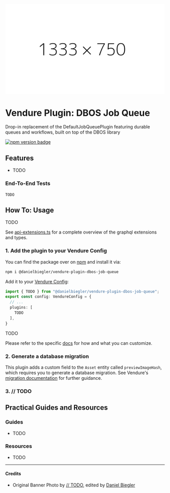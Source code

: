![Banner Image](https://raw.githubusercontent.com/DanielBiegler/bieglers-vendure-plugins/master/packages/dbos-job-queue/assets/thumbnail_16x9.jpeg)

# Vendure Plugin: DBOS Job Queue

Drop-in replacement of the DefaultJobQueuePlugin featuring durable queues and workflows, built on top of the DBOS library

<a href="https://www.npmjs.com/package/@danielbiegler/vendure-plugin-dbos-job-queue" target="_blank">
  <img src="https://badge.fury.io/js/@danielbiegler%2Fvendure-plugin-dbos-job-queue.svg" alt="npm version badge" height="18">
</a>

## Features

- TODO

### End-To-End Tests

```
TODO
```

## How To: Usage

TODO

See [api-extensions.ts](https://github.com/DanielBiegler/bieglers-vendure-plugins/blob/master/packages/dbos-job-queue/src/api/api-extensions.ts) for a complete overview of the graphql extensions and types.

### 1. Add the plugin to your Vendure Config

You can find the package over on [npm](https://www.npmjs.com/package/@danielbiegler/vendure-plugin-dbos-job-queue) and install it via:

```bash
npm i @danielbiegler/vendure-plugin-dbos-job-queue
```

Add it to your [Vendure Config][configuration]:

```ts
import { TODO } from "@danielbiegler/vendure-plugin-dbos-job-queue";
export const config: VendureConfig = {
  // ...
  plugins: [
    TODO
  ],
}
```

TODO

Please refer to the specific [docs](https://github.com/DanielBiegler/bieglers-vendure-plugins/blob/master/packages/dbos-job-queue/src/types.ts) for how and what you can customize.

### 2. Generate a database migration

This plugin adds a custom field to the `Asset` entity called `previewImageHash`, which requires you to generate a database migration. See Vendure's [migration documentation][migrations] for further guidance.

### 3. // TODO

## Practical Guides and Resources

### Guides

- TODO

### Resources

- TODO

---

#### Credits

- Original Banner Photo by [// TODO](#), edited by [Daniel Biegler](https://www.danielbiegler.de/)

<!-- Link references -->

[customfields]: https://docs.vendure.io/guides/developer-guide/custom-fields/
[channelaware]: https://docs.vendure.io/guides/developer-guide/channel-aware/
[channels]: https://docs.vendure.io/guides/core-concepts/channels/
[migrations]: https://docs.vendure.io/guides/developer-guide/migrations/
[configuration]: https://docs.vendure.io/guides/developer-guide/configuration/
[plugins]: https://docs.vendure.io/guides/developer-guide/plugins/
[custompermissions]: https://docs.vendure.io/guides/developer-guide/custom-permissions/
[translatable]: https://docs.vendure.io/guides/developer-guide/translatable/
[events]: https://docs.vendure.io/guides/developer-guide/events/
[eventbus]: https://docs.vendure.io/reference/typescript-api/events/event-bus/
[roles]: https://docs.vendure.io/guides/core-concepts/auth/#roles--permissions
[extendapi]: https://docs.vendure.io/guides/developer-guide/extend-graphql-api/
[jobqueue]: https://docs.vendure.io/guides/developer-guide/worker-job-queue/
[entity]: https://docs.vendure.io/guides/developer-guide/database-entity/
[scheduledtasks]: https://docs.vendure.io/guides/developer-guide/scheduled-tasks/
